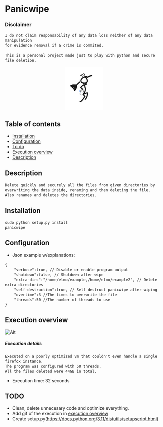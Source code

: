 # Panicwipe

### Disclaimer
```
I do not claim responsability of any data loss neither of any data manipulation
for evidence removal if a crime is commited.

This is a personal project made just to play with python and secure file deletion.
```

<p align="center">
  <img src="https://github.com/77LrW8VpnD/panicwipe/blob/main/panicwipe_logo.png"/>
</p>

## Table of contents
- [Installation](#installation)
- [Configuration](#configuration)
- [To do](#TODO)
- [Execution overview](#execution-overview)
- [Description](#description)
 
## Description
```
Delete quickly and securely all the files from given directories by overwriting the data inside, renaming and then deleting the file.
Also renames and deletes the directories.
```

## Installation
```
sudo python setup.py install
panicwipe
```

## Configuration
 - Json example w/explanations:
```
{
	"verbose":true, // Disable or enable program output
	"shutdown":false, // Shutdown after wipe
	"extra-dirs":"/home/elmo/example,/home/elmo/example2", // Delete extra directories
	"self-destruction":true, // Self destruct panicwipe after wiping
	"overtime":3 //The times to overwrite the file
	"threads":50 //The number of threads to use
}
```

## Execution overview
![Alt](https://github.com/77LrW8VpnD/panicwipe/blob/main/preview.gif)

##### Execution details
```
Executed on a poorly optimized vm that couldn't even handle a single firefox instance.
The program was configured with 50 threads.
All the files deleted were 44GB in total.
```
- Execution time: 32 seconds

## TODO
- Clean, delete unnecesary code and optimize everything.
- Add gif of the execution in [execution overview](#execution-overview)
- Create setup.py(https://docs.python.org/3.11/distutils/setupscript.html)
